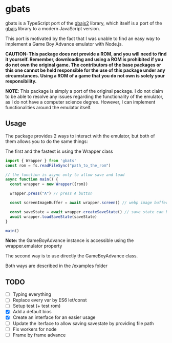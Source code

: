 # gbats

gbats is a TypeScript port of the [gbajs2](https://github.com/andychase/gbajs2) library, which itself is a port of the [gbajs](https://github.com/endrift/gbajs) library to a modern JavaScript version.

This port is motivated by the fact that I was unable to find an easy way to implement a Game Boy Advance emulator with Node.js.

**CAUTION: This package does not provide a ROM, and you will need to find it yourself. Remember, downloading and using a ROM is prohibited if you do not own the original game. The contributors of the base packages or this one cannot be held responsible for the use of this package under any circumstances. Using a ROM of a game that you do not own is solely your responsibility.**

**NOTE**: This package is simply a port of the original package. I do not claim to be able to resolve any issues regarding the functionality of the emulator, as I do not have a computer science degree. However, I can implement functionalities around the emulator itself.

## Usage

The package provides 2 ways to interact with the emulator, but both of them allows you to do the same things:

The first and the fastest is using the Wrapper class

```ts
import { Wrapper } from 'gbats'
const rom = fs.readFileSync("path_to_the_rom")

// the function is async only to allow save and load
async function main() {
  const wrapper = new Wrapper({rom})

  wrapper.press("A") // press A button

  const screenImageBuffer = await wrapper.screen() // webp image buffer

  const saveState = await wrapper.createSaveState() // save state can be saved safely in a file
  await wrapper.loadSaveState(saveState)
}

main()
```

**Note:** the GameBoyAdvance instance is accessible using the wrapper.emulator property

The second way is to use directly the GameBoyAdvance class.

Both ways are described in the /examples folder

## TODO

- [ ] Typing everything
- [ ] Replace every var by ES6 let/const
- [ ] Setup test (+ test rom)
- [x] Add a default bios
- [x] Create an interface for an easier usage
- [ ] Update the iterface to allow saving savestate by providing file path
- [ ] Fix workers for node
- [ ] Frame by frame advance
